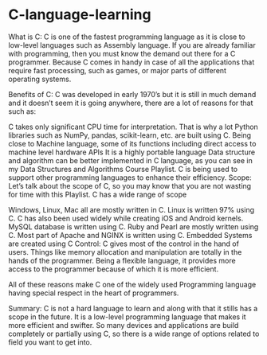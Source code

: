 # C-language-learning
What is C:
C is one of the fastest programming language as it is close to low-level languages such as Assembly language. If you are already familiar with programming, then you must know the demand out there for a C programmer. Because C comes in handy in case of all the applications that require fast processing, such as games, or major parts of different operating systems.

Benefits of C:
C was developed in early 1970’s but it is still in much demand and it doesn’t seem it is going anywhere, there are a lot of reasons for that such as:

C takes only significant CPU time for interpretation. That is why a lot Python libraries such as NumPy, pandas, scikit-learn, etc. are built using C.
Being close to Machine language, some of its functions including direct access to machine level hardware APIs
It is a highly portable language
Data structure and algorithm can be better implemented in C language, as you can see in my Data Structures and Algorithms Course Playlist.
C is being used to support other programming languages to enhance their efficiency.
Scope:
Let’s talk about the scope of C, so you may know that you are not wasting for time with this Playlist. C has a wide range of scope

Windows, Linux, Mac all are mostly written in C. Linux is written 97% using C.
C has also been used widely while creating iOS and Android kernels.
MySQL database is written using C.
Ruby and Pearl are mostly written using C.
Most part of Apache and NGINX is written using C.
Embedded Systems are created using C
Control:
C gives most of the control in the hand of users. Things like memory allocation and manipulation are totally in the hands of the programmer. Being a flexible language, it provides more access to the programmer because of which it is more efficient.

All of these reasons make C one of the widely used Programming language having special respect in the heart of programmers.

Summary:
C is not a hard language to learn and along with that it stills has a scope in the future. It is a low-level programming language that makes it more efficient and swifter. So many devices and applications are build completely or partially using C, so there is a wide range of options related to field you want to get into.